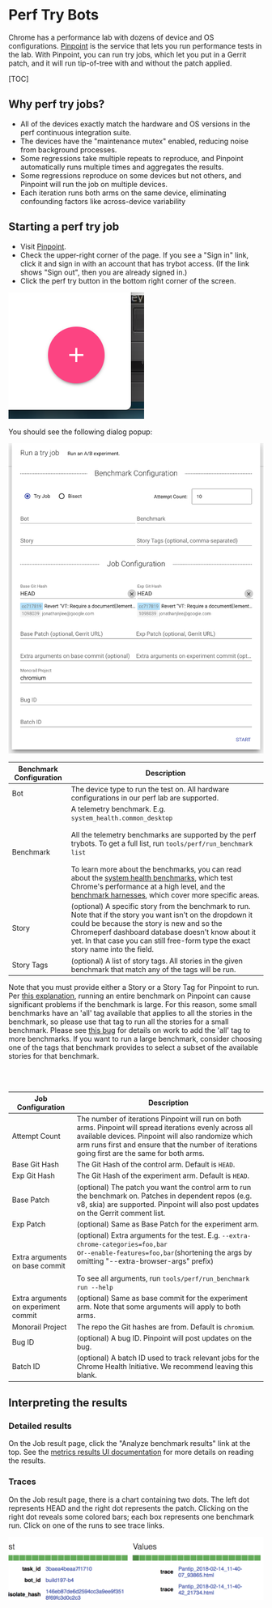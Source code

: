 # Perf Try Bots

Chrome has a performance lab with dozens of device and OS configurations.
[Pinpoint](https://pinpoint-dot-chromeperf.appspot.com) is the service that lets
you run performance tests in the lab. With Pinpoint, you can run try jobs, which
let you put in a Gerrit patch, and it will run tip-of-tree with and without the
patch applied.

[TOC]

## Why perf try jobs?

* All of the devices exactly match the hardware and OS versions in the perf
  continuous integration suite.
* The devices have the "maintenance mutex" enabled, reducing noise from
  background processes.
* Some regressions take multiple repeats to reproduce, and Pinpoint
  automatically runs multiple times and aggregates the results.
* Some regressions reproduce on some devices but not others, and Pinpoint will
  run the job on multiple devices.
* Each iteration runs both arms on the same device, eliminating confounding factors like across-device variability

## Starting a perf try job

* Visit [Pinpoint](https://pinpoint-dot-chromeperf.appspot.com).
* Check the upper-right corner of the page. If you see a "Sign in" link,
  click it and sign in with an account that has trybot access.
  (If the link shows "Sign out", then you are already signed in.)
* Click the perf try button in the bottom right corner of the screen.

![Pinpoint Perf Try Button](images/pinpoint-perf-try-button.png)

You should see the following dialog popup:

![Perf Try Dialog](images/pinpoint-perf-try-dialog.png)

**Benchmark Configuration**| **Description**
--- | ---
Bot | The device type to run the test on. All hardware configurations in our perf lab are supported.
Benchmark | A telemetry benchmark. E.g. `system_health.common_desktop`<br><br>All the telemetry benchmarks are supported by the perf trybots. To get a full list, run `tools/perf/run_benchmark list`<br><br>To learn more about the benchmarks, you can read about the [system health benchmarks](https://docs.google.com/document/d/1BM_6lBrPzpMNMtcyi2NFKGIzmzIQ1oH3OlNG27kDGNU/edit?ts=57e92782), which test Chrome's performance at a high level, and the [benchmark harnesses](https://docs.google.com/spreadsheets/d/1ZdQ9OHqEjF5v8dqNjd7lGUjJnK6sgi8MiqO7eZVMgD0/edit#gid=0), which cover more specific areas.
Story | (optional) A specific story from the benchmark to run. Note that if the story you want isn't on the dropdown it could be because the story is new and so the Chromeperf dashboard database doesn't know about it yet. In that case you can still free-form type the exact story name into the field.
Story Tags | (optional) A list of story tags. All stories in the given benchmark that match any of the tags will be run.

Note that you must provide either a Story or a Story Tag for Pinpoint to run.
Per [this explanation](https://bugs.chromium.org/p/chromium/issues/detail?id=1017811#c6), running an entire benchmark on Pinpoint can cause significant problems if the benchmark is large. For this reason, some small benchmarks have an 'all' tag available that applies to all the stories in the benchmark, so please use that tag to run all the stories for a small benchmark. Please see [this bug](https://bugs.chromium.org/p/chromium/issues/detail?id=1023451) for details on work to add the 'all' tag to more benchmarks. If you want to run a large benchmark, consider choosing one of the tags that benchmark provides to select a subset of the available stories for that benchmark.

<br><br>

**Job Configuration**| **Description**
--- | ---
Attempt Count | The number of iterations Pinpoint will run on both arms. Pinpoint will spread iterations evenly across all available devices. Pinpoint will also randomize which arm runs first and ensure that the number of iterations going first are the same for both arms.
Base Git Hash | The Git Hash of the control arm. Default is `HEAD`.
Exp Git Hash | The Git Hash of the experiment arm. Default is `HEAD`.
Base Patch | (optional) The patch you want the control arm to run the benchmark on. Patches in dependent repos (e.g. v8, skia) are supported. Pinpoint will also post updates on the Gerrit comment list.
Exp Patch | (optional) Same as Base Patch for the experiment arm.
Extra arguments on base commit | (optional) Extra arguments for the test. E.g. `--extra-chrome-categories=foo,bar`<br>or`--enable-features=foo,bar`(shortening the args by omitting "--extra-browser-args" prefix)<br><br>To see all arguments, run `tools/perf/run_benchmark run --help`
Extra arguments on experiment commit | (optional) Same as base commit for the experiment arm. Note that some arguments will apply to both arms.
Monorail Project | The repo the Git hashes are from. Default is `chromium`.
Bug ID | (optional) A bug ID. Pinpoint will post updates on the bug.
Batch ID | (optional) A batch ID used to track relevant jobs for the Chrome Health Initiative. We recommend leaving this blank.

## Interpreting the results

### Detailed results

On the Job result page, click the "Analyze benchmark results" link at the top. See the [metrics results UI documentation](https://github.com/catapult-project/catapult/blob/master/docs/metrics-results-ui.md) for more details on reading the results.

### Traces

On the Job result page, there is a chart containing two dots. The left dot represents HEAD and the right dot represents the patch. Clicking on the right dot reveals some colored bars; each box represents one benchmark run. Click on one of the runs to see trace links.

![Trace links](images/pinpoint-trace-links.png)

